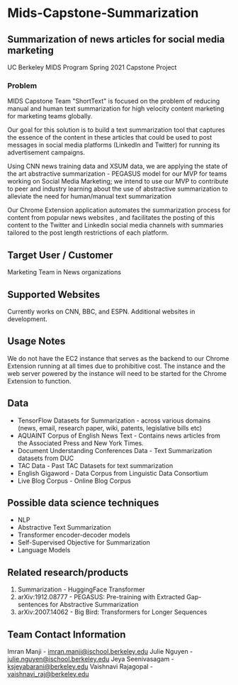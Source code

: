 # Mids-Capstone-Summarization

## Summarization of news articles for social media marketing
UC Berkeley MIDS Program 
Spring 2021 Capstone Project

### Problem
MIDS Capstone Team "ShortText" is focused on the problem of reducing manual and human text summarization for high velocity content marketing for marketing teams globally.

Our goal for this solution is to build a text summarization tool that captures the essence of the content in these articles that could be used to post messages in social media platforms (LinkedIn and Twitter) for running its advertisement campaigns.

Using CNN news training data and XSUM data, we are applying the state of the art abstractive summarization - PEGASUS model for our MVP for teams working on Social Media Marketing; we intend to use our MVP to contribute to peer and industry learning about the use of abstractive summarization to alleviate the need for human/manual text summarization

Our Chrome Extension application automates the summarization process for content from popular news websites , and facilitates the posting of this content to the Twitter and LinkedIn social media channels with summaries tailored to the post length restrictions of each platform.

## Target User / Customer
Marketing Team in News organizations

## Supported Websites
Currently works on CNN, BBC, and ESPN. Additional websites in development.

## Usage Notes
We do not have the EC2 instance that serves as the backend to our Chrome Extension running at all times due to prohibitive cost. The instance and the web server powered by the instance will need to be started for the Chrome Extension to function.

## Data
* TensorFlow Datasets for Summarization - across various domains (news, email, research paper, wiki, patents, legislative bills etc)
* AQUAINT Corpus of English News Text - Contains news articles from the Associated Press and New York Times.
* Document Understanding Conferences Data  - Text Summarization datasets from DUC
* TAC Data  - Past TAC Datasets for text summarization
* English Gigaword - Data Corpus from Linguistic Data Consortium 
* Live Blog Corpus  - Online Blog Corpus 

## Possible data science techniques
* NLP
* Abstractive Text Summarization
* Transformer encoder-decoder models
* Self-Supervised Objective for Summarization
* Language Models

## Related research/products
1. Summarization - HuggingFace Transformer
2. arXiv:1912.08777 - PEGASUS: Pre-training with Extracted Gap-sentences for Abstractive Summarization  
3. arXiv:2007.14062 - Big Bird: Transformers for Longer Sequences

## Team Contact Information
Imran Manji - imran.manji@ischool.berkeley.edu 
Julie Nguyen - julie.nguyen@ischool.berkeley.edu 
Jeya Seenivasagam - ksjeyabarani@berkeley.edu 
Vaishnavi Rajagopal - vaishnavi_raj@berkeley.edu 

